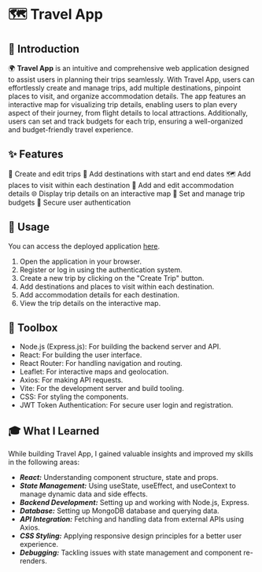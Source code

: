 # 🗺️ Travel App

## 🌟 Introduction

🌍 **Travel App** is an intuitive and comprehensive web application designed to assist users in planning their trips seamlessly. With Travel App, users can effortlessly create and manage trips, add multiple destinations, pinpoint places to visit, and organize accommodation details. The app features an interactive map for visualizing trip details, enabling users to plan every aspect of their journey, from flight details to local attractions. Additionally, users can set and track budgets for each trip, ensuring a well-organized and budget-friendly travel experience.

## ✨ Features

📝 Create and edit trips
📍 Add destinations with start and end dates
🗺️ Add places to visit within each destination
🏨 Add and edit accommodation details
🌐 Display trip details on an interactive map
💸 Set and manage trip budgets
🔐 Secure user authentication

## 🚀 Usage

You can access the deployed application [here](https://travel-app-client-tau.vercel.app/).

1. Open the application in your browser.
2. Register or log in using the authentication system.
3. Create a new trip by clicking on the "Create Trip" button.
4. Add destinations and places to visit within each destination.
5. Add accommodation details for each destination.
6. View the trip details on the interactive map.

## 🧰 Toolbox

* Node.js (Express.js): For building the backend server and API.
* React: For building the user interface.
* React Router: For handling navigation and routing.
* Leaflet: For interactive maps and geolocation.
* Axios: For making API requests.
* Vite: For the development server and build tooling.
* CSS: For styling the components.
* JWT Token Authentication: For secure user login and registration.

## 🎓 What I Learned

While building Travel App, I gained valuable insights and improved my skills in the following areas:

* ***React:*** Understanding component structure, state and props.
* ***State Management:*** Using useState, useEffect, and useContext to manage dynamic data and side effects.
* ***Backend Development:*** Setting up and working with Node.js, Express.
* ***Database:*** Setting up MongoDB database and querying data.
* ***API Integration:*** Fetching and handling data from external APIs using Axios.
* ***CSS Styling:*** Applying responsive design principles for a better user experience.
* ***Debugging:*** Tackling issues with state management and component re-renders.
